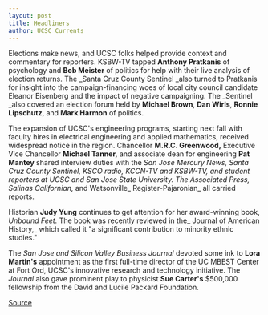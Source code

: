 ```yaml
---
layout: post
title: Headliners
author: UCSC Currents
---
```


Elections make news, and UCSC folks helped provide context and commentary for reporters. KSBW-TV tapped **Anthony Pratkanis** of psychology and **Bob Meister** of politics for help with their live analysis of election returns. The _Santa Cruz County Sentinel _also turned to Pratkanis for insight into the campaign-financing woes of local city council candidate Eleanor Eisenberg and the impact of negative campaigning. The _Sentinel _also covered an election forum held by **Michael Brown**, **Dan Wirls**, **Ronnie Lipschutz**, and **Mark Harmon** of politics.  

The expansion of UCSC's engineering programs, starting next fall with faculty hires in electrical engineering and applied mathematics, received widespread notice in the region. Chancellor **M.R.C. Greenwood,** Executive Vice Chancellor **Michael Tanner,** and associate dean for engineering **Pat Mantey** shared interview duties with the _San Jose Mercury News, Santa Cruz County Sentinel, _KSCO radio, KCCN-TV and KSBW-TV, and student reporters at UCSC and San Jose State University. The Associated Press, Salinas_ Californian,_ and Watsonville_ Register-Pajaronian_ all carried reports.  

Historian **Judy Yung** continues to get attention for her award-winning book, _Unbound Feet._ The book was recently reviewed in the_ Journal of American History,_ which called it "a significant contribution to minority ethnic studies."

The _San Jose and Silicon Valley Business Journal_ devoted some ink to **Lora Martin's** appointment as the first full-time director of the UC MBEST Center at Fort Ord, UCSC's innovative research and technology initiative. The _Journal_ also gave prominent play to physicist **Sue Carter's** $500,000 fellowship from the David and Lucile Packard Foundation.

[Source](http://www1.ucsc.edu/oncampus/currents/96-11-11/headliners.htm "Permalink to Headliners: 11-11-96")
